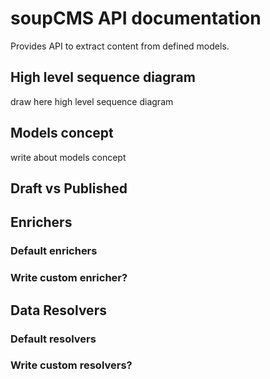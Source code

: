 # soupCMS API documentation

Provides API to extract content from defined models.

## High level sequence diagram

draw here high level sequence diagram

## Models concept

write about models concept

## Draft vs Published


## Enrichers

### Default enrichers

### Write custom enricher?

## Data Resolvers

### Default resolvers

### Write custom resolvers?







